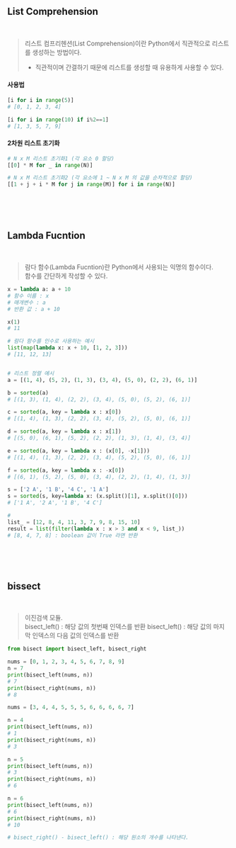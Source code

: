 ## List Comprehension
<br/>

> 리스트 컴프리헨션(List Comprehension)이란 Python에서 직관적으로 리스트를 생성하는 방법이다. <br/>
> - 직관적이며 간결하기 때문에 리스트를 생성할 때 유용하게 사용할 수 있다.


#### 사용법

```python
[i for i in range(5)]
# [0, 1, 2, 3, 4]

[i for i in range(10) if i%2==1]
# [1, 3, 5, 7, 9]
```

#### 2차원 리스트 초기화

```python
# N x M 리스트 초기화1 (각 요소 0 할당)
[[0] * M for _ in range(N)]

# N x M 리스트 초기화2 (각 요소에 1 ~ N x M 의 값을 순차적으로 할당)
[[1 + j + i * M for j in range(M)] for i in range(N)]
```

<br/><br/><br/>
## Lambda Fucntion
<br>

> 람다 함수(Lambda Fucntion)란 Python에서 사용되는 익명의 함수이다. <br/>
> 함수를 간단하게 작성할 수 있다.

```python
x = lambda a: a + 10
# 함수 이름 : x
# 매개변수 : a
# 반환 값 : a + 10

x(1)
# 11

# 람다 함수를 인수로 사용하는 예시
list(map(lambda x: x + 10, [1, 2, 3]))
# [11, 12, 13]


# 리스트 정렬 예시
a = [(1, 4), (5, 2), (1, 3), (3, 4), (5, 0), (2, 2), (6, 1)]

b = sorted(a)
# [(1, 3), (1, 4), (2, 2), (3, 4), (5, 0), (5, 2), (6, 1)]

c = sorted(a, key = lambda x : x[0]) 
# [(1, 4), (1, 3), (2, 2), (3, 4), (5, 2), (5, 0), (6, 1)]

d = sorted(a, key = lambda x : x[1])
# [(5, 0), (6, 1), (5, 2), (2, 2), (1, 3), (1, 4), (3, 4)]

e = sorted(a, key = lambda x : (x[0], -x[1])) 
# [(1, 4), (1, 3), (2, 2), (3, 4), (5, 2), (5, 0), (6, 1)]

f = sorted(a, key = lambda x : -x[0]) 
# [(6, 1), (5, 2), (5, 0), (3, 4), (2, 2), (1, 4), (1, 3)]

s = ['2 A', '1 B', '4 C', '1 A']
s = sorted(s, key=lambda x: (x.split()[1], x.split()[0]))
# ['1 A', '2 A', '1 B', '4 C']

# 
list_ = [12, 8, 4, 11, 3, 7, 9, 8, 15, 10]
result = list(filter(lambda x : x > 3 and x < 9, list_))
# [8, 4, 7, 8] : boolean 값이 True 라면 반환

```

<br/><br/><br/>
## bissect
<br>

> 이진검색 모듈. <br/>
> bisect_left() : 해당 값의 첫번째 인덱스를 반환
> bisect_left() : 해당 값의 마지막 인덱스의 다음 값의 인덱스를 반환

```python
from bisect import bisect_left, bisect_right

nums = [0, 1, 2, 3, 4, 5, 6, 7, 8, 9]
n = 7
print(bisect_left(nums, n))
# 7
print(bisect_right(nums, n)) 
# 8

nums = [3, 4, 4, 5, 5, 5, 6, 6, 6, 6, 7]

n = 4
print(bisect_left(nums, n))
# 1
print(bisect_right(nums, n))
# 3

n = 5
print(bisect_left(nums, n))
# 3
print(bisect_right(nums, n))
# 6

n = 6
print(bisect_left(nums, n))
# 6
print(bisect_right(nums, n))
# 10

# bisect_right() - bisect_left() : 해당 원소의 개수를 나타낸다.

```
